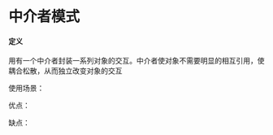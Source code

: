 # 中介者模式
#### 定义


用有一个中介者封装一系列对象的交互。中介者使对象不需要明显的相互引用，使耦合松散，从而独立改变对象的交互

使用场景：



优点：

缺点：

















